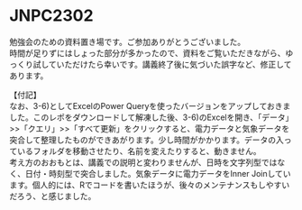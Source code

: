 # JNPC2302

勉強会のための資料置き場です。ご参加ありがとうございました。  
時間が足りずにはしょった部分が多かったので、資料をご覧いただきながら、ゆっくり試していただけたら幸いです。講義終了後に気づいた誤字など、修正してあります。  

【付記】  
なお、3-6)としてExcelのPower Queryを使ったバージョンをアップしておきました。このレポをダウンロードして解凍した後、3-6)のExcelを開き、「データ」>>「クエリ」>>「すべて更新」をクリックすると、電力データと気象データを突合して整理したものができあがります。少し時間がかかります。データの入っているフォルダを移動させたり、名前を変えたりすると、動きません。  
考え方のおおもとは、講義での説明と変わりませんが、日時を文字列型ではなく、日付・時刻型で突合しました。気象データに電力データをInner Joinしています。個人的には、Rでコードを書いたほうが、後々のメンテナンスもしやすいだろう、と感じました。  
